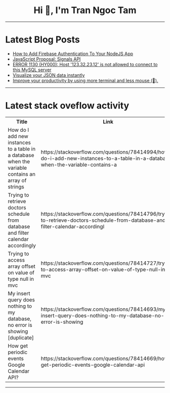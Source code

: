 <h1 align="center">Hi 👋, I'm Tran Ngoc Tam</h1>

---

# Latest Blog Posts 
<!-- BLOG-POST-LIST:START -->
- [How to Add Firebase Authentication To Your NodeJS App](https://dev.to/permify/how-to-add-firebase-authentication-to-your-nodejs-app-2e68)
- [JavaScript Proposal: Signals API](https://dev.to/devsmitra/javascript-proposal-signals-api-3ngm)
- [ERROR 1130 &lpar;HY000&rpar;: Host &#39;123.32.23.12&#39; is not allowed to connect to this MySQL server](https://dev.to/bukanspot/error-1130-hy000-host-123322312-is-not-allowed-to-connect-to-this-mysql-server-1o7h)
- [Visualize your JSON data instantly](https://dev.to/bugblitz98/visualizer-your-json-data-instantly-1aen)
- [Improve your productivity by using more terminal and less mouse &lpar;🚀&rpar;.](https://dev.to/ticha/improve-your-productivity-by-using-more-terminal-and-less-mouse--259n)
<!-- BLOG-POST-LIST:END -->

---

# Latest stack oveflow activity
<table>
  <tr><th>Title</th><th>Link</th></tr>
  <!-- STACKOVERFLOW:START --><tr><td>How do I add new instances to a table in a database when the variable contains an array of strings</td><td>https://stackoverflow.com/questions/78414994/how-do-i-add-new-instances-to-a-table-in-a-database-when-the-variable-contains-a</td></tr><tr><td>Trying to retrieve doctors schedule from database and filter calendar accordingly</td><td>https://stackoverflow.com/questions/78414796/trying-to-retrieve-doctors-schedule-from-database-and-filter-calendar-accordingl</td></tr><tr><td>Trying to access array offset on value of type null in mvc</td><td>https://stackoverflow.com/questions/78414727/trying-to-access-array-offset-on-value-of-type-null-in-mvc</td></tr><tr><td>My insert query does nothing to my database, no error is showing [duplicate]</td><td>https://stackoverflow.com/questions/78414693/my-insert-query-does-nothing-to-my-database-no-error-is-showing</td></tr><tr><td>How get periodic events Google Calendar API?</td><td>https://stackoverflow.com/questions/78414669/how-get-periodic-events-google-calendar-api</td></tr><!-- STACKOVERFLOW:END -->
</table>

---


